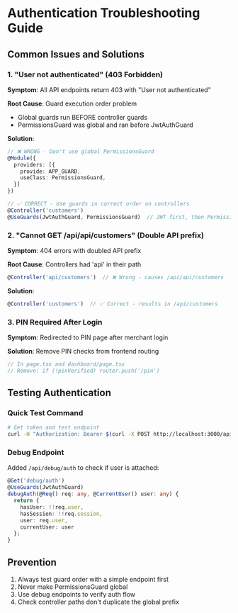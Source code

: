 # Authentication Troubleshooting Guide

## Common Issues and Solutions

### 1. "User not authenticated" (403 Forbidden)

**Symptom**: All API endpoints return 403 with "User not authenticated"

**Root Cause**: Guard execution order problem
- Global guards run BEFORE controller guards
- PermissionsGuard was global and ran before JwtAuthGuard

**Solution**:
```typescript
// ❌ WRONG - Don't use global PermissionsGuard
@Module({
  providers: [{
    provide: APP_GUARD,
    useClass: PermissionsGuard,
  }]
})

// ✅ CORRECT - Use guards in correct order on controllers
@Controller('customers')
@UseGuards(JwtAuthGuard, PermissionsGuard)  // JWT first, then Permissions
```

### 2. "Cannot GET /api/api/customers" (Double API prefix)

**Symptom**: 404 errors with doubled API prefix

**Root Cause**: Controllers had 'api' in their path
```typescript
@Controller('api/customers')  // ❌ Wrong - causes /api/api/customers
```

**Solution**:
```typescript
@Controller('customers')  // ✅ Correct - results in /api/customers
```

### 3. PIN Required After Login

**Symptom**: Redirected to PIN page after merchant login

**Solution**: Remove PIN checks from frontend routing
```typescript
// In page.tsx and dashboard/page.tsx
// Remove: if (!pinVerified) router.push('/pin')
```

## Testing Authentication

### Quick Test Command
```bash
# Get token and test endpoint
curl -H "Authorization: Bearer $(curl -X POST http://localhost:3000/api/auth/merchant/login -H "Content-Type: application/json" -d '{"username": "luxeadmin", "password": "testpassword123"}' -s | jq -r .token)" http://localhost:3000/api/auth/me
```

### Debug Endpoint
Added `/api/debug/auth` to check if user is attached:
```typescript
@Get('debug/auth')
@UseGuards(JwtAuthGuard)
debugAuth(@Req() req: any, @CurrentUser() user: any) {
  return {
    hasUser: !!req.user,
    hasSession: !!req.session,
    user: req.user,
    currentUser: user
  };
}
```

## Prevention

1. Always test guard order with a simple endpoint first
2. Never make PermissionsGuard global
3. Use debug endpoints to verify auth flow
4. Check controller paths don't duplicate the global prefix